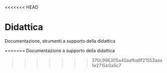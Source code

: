<<<<<<< HEAD
# Didattica

Documentazione, strumenti a supporto della didattica


=======
Documentazione a supporto della didattica
>>>>>>> 370c996305a40aafba9f21553aaa1e2715b0a5c7
